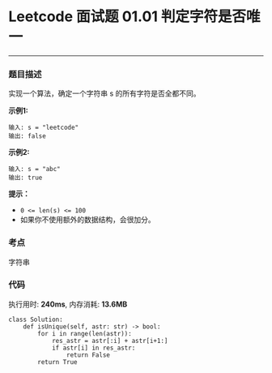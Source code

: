 # Leetcode 面试题 01.01 判定字符是否唯一
***
### 题目描述

实现一个算法，确定一个字符串 s 的所有字符是否全都不同。


**示例1:**

	输入: s = "leetcode"
	输出: false 

**示例2:**

	输入: s = "abc"
	输出: true


**提示：**

* `0 <= len(s) <= 100`
* 如果你不使用额外的数据结构，会很加分。


### 考点

字符串


### 代码
执行用时: **240ms**, 内存消耗: **13.6MB**

```
class Solution:
    def isUnique(self, astr: str) -> bool:
        for i in range(len(astr)):
            res_astr = astr[:i] + astr[i+1:]
            if astr[i] in res_astr:
                return False
        return True
```



